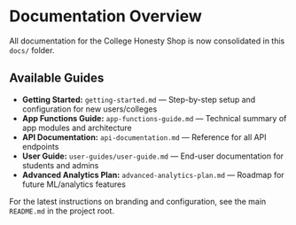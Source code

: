 # Documentation Overview

All documentation for the College Honesty Shop is now consolidated in this `docs/` folder.

## Available Guides

- **Getting Started:** `getting-started.md` — Step-by-step setup and configuration for new users/colleges
- **App Functions Guide:** `app-functions-guide.md` — Technical summary of app modules and architecture
- **API Documentation:** `api-documentation.md` — Reference for all API endpoints
- **User Guide:** `user-guides/user-guide.md` — End-user documentation for students and admins
- **Advanced Analytics Plan:** `advanced-analytics-plan.md` — Roadmap for future ML/analytics features

For the latest instructions on branding and configuration, see the main `README.md` in the project root. 